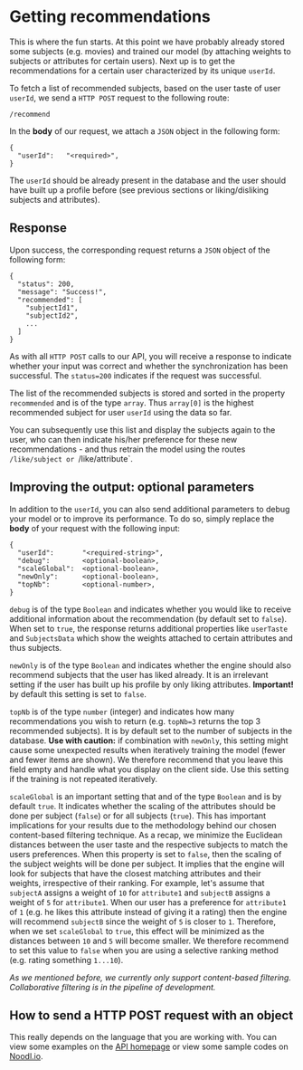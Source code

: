 # Getting recommendations

This is where the fun starts. At this point we have probably already stored some subjects (e.g. movies) and trained our model (by attaching weights to subjects or attributes for certain users). Next up is to get the recommendations for a certain user characterized by its unique `userId`.

To fetch a list of recommended subjects, based on the user taste of user `userId`, we send a `HTTP POST` request to the following route:

```
/recommend
```

In the **body** of our request, we attach a `JSON` object in the following form:

```
{
  "userId":   "<required>",
}
```

The `userId` should be already present in the database and the user should have built up a profile before (see previous sections or liking/disliking subjects and attributes).

## Response

Upon success, the corresponding request returns a `JSON` object of the following form:

```
{
  "status": 200,
  "message": "Success!",
  "recommended": [
    "subjectId1",
    "subjectId2",
    ...
  ]
}
```

As with all `HTTP POST` calls to our API, you will receive a response to indicate whether your input was correct and whether the synchronization has been successful. The `status=200` indicates if the request was successful.

The list of the recommended subjects is stored and sorted in the property `recommended` and is of the type `array`. Thus `array[0]` is the highest recommended subject for user `userId` using the data so far.

You can subsequently use this list and display the subjects again to the user, who can then indicate his/her preference for these new recommendations - and thus retrain the model using the routes `/like/subject or `/like/attribute`.

## Improving the output: optional parameters

In addition to the `userId`, you can also send additional parameters to debug your model or to improve its performance. To do so, simply replace the **body** of your request with the following input:

```
{
  "userId":       "<required-string>",
  "debug":        <optional-boolean>,
  "scaleGlobal":  <optional-boolean>,
  "newOnly":      <optional-boolean>,
  "topNb":        <optional-number>,
}
```



`debug` is of the type `Boolean` and indicates whether you would like to receive additional information about the recommendation (by default set to `false`). When set to `true`, the response returns additional properties like `userTaste` and `SubjectsData` which show the weights attached to certain attributes and thus subjects.

`newOnly` is of the type `Boolean` and indicates whether the engine should also recommend subjects that the user has liked already. It is an irrelevant setting if the user has built up his profile by only liking attributes. **Important!** by default this setting is set to `false`.

`topNb` is of the type `number` (integer) and indicates how many recommendations you wish to return (e.g. `topNb=3` returns the top 3 recommended subjects). It is by default set to the number of subjects in the database. **Use with caution:** if combination with `newOnly`, this setting might cause some unexpected results when iteratively training the model (fewer and fewer items are shown). We therefore recommend that you leave this field empty and handle what you display on the client side. Use this setting if the training is not repeated iteratively.

`scaleGlobal` is an important setting that and of the type `Boolean` and is by default `true`. It indicates whether the scaling of the attributes should be done per subject (`false`) or for all subjects (`true`). This has important implications for your results due to the methodology behind our chosen content-based filtering technique. As a recap, we minimize the Euclidean distances between the user taste and the respective subjects to match the users preferences. When this property is set to `false`, then the scaling of the subject weights will be done per subject. It implies that the engine will look for subjects that have the closest matching attributes and their weights, irrespective of their ranking. For example, let's assume that `subjectA` assigns a weight of `10` for `attribute1` and `subjectB` assigns a weight of `5` for `attribute1`. When our user has a preference for `attribute1` of `1` (e.g. he likes this attribute instead of giving it a rating) then the engine will recommend `subjectB` since the weight of `5` is closer to `1`. Therefore, when we set `scaleGlobal` to `true`, this effect will be minimized as the distances between `10` and `5` will become smaller. We therefore recommend to set this value to `false` when you are using a selective ranking method (e.g. rating something `1...10`).

*As we mentioned before, we currently only support content-based filtering. Collaborative filtering is in the pipeline of development.*

## How to send a HTTP POST request with an object

This really depends on the language that you are working with. You can view some examples on the [API homepage](https://mashape.com) or view some sample codes on [Noodl.io](https://www.noodl.io).
